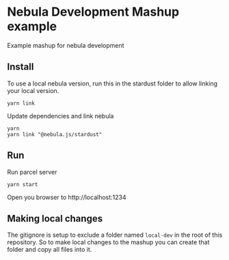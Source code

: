 # Nebula Development Mashup example

Example mashup for nebula development

## Install

To use a local nebula version, run this in the stardust folder to allow linking your local version.

```
yarn link
```

Update dependencies and link nebula

```
yarn
yarn link "@nebula.js/stardust"
```

## Run

Run parcel server

```
yarn start
```

Open you browser to http://localhost:1234

## Making local changes

The gitignore is setup to exclude a folder named `local-dev` in the root of this repository. So to make local changes to the mashup you can create that folder and copy all files into it.
